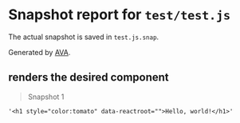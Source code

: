 # Snapshot report for `test/test.js`

The actual snapshot is saved in `test.js.snap`.

Generated by [AVA](https://ava.li).

## renders the desired component

> Snapshot 1

    '<h1 style="color:tomato" data-reactroot="">Hello, world!</h1>'
